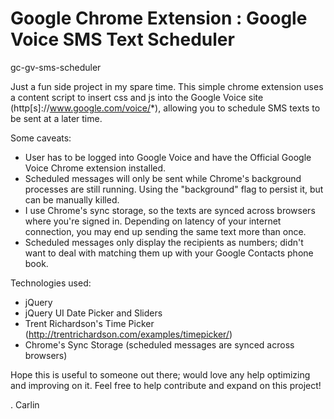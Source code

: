 Google Chrome Extension : Google Voice SMS Text Scheduler
===================
gc-gv-sms-scheduler

Just a fun side project in my spare time. This simple chrome extension uses a content script to insert css and js into the Google Voice site (http[s]://www.google.com/voice/*), allowing you to schedule SMS texts to be sent at a later time.

Some caveats:
 - User has to be logged into Google Voice and have the Official Google Voice Chrome extension installed.
 - Scheduled messages will only be sent while Chrome's background processes are still running. Using the "background" flag to persist it, but can be manually killed.
 - I use Chrome's sync storage, so the texts are synced across browsers where you're signed in. Depending on latency of your internet connection, you may end up sending the same text more than once.
 - Scheduled messages only display the recipients as numbers; didn't want to deal with matching them up with your Google Contacts phone book.

Technologies used:
 - jQuery
 - jQuery UI Date Picker and Sliders
 - Trent Richardson's Time Picker (http://trentrichardson.com/examples/timepicker/)
 - Chrome's Sync Storage (scheduled messages are synced across browsers)

Hope this is useful to someone out there; would love any help optimizing and improving on it. Feel free to help contribute and expand on this project!


. Carlin

